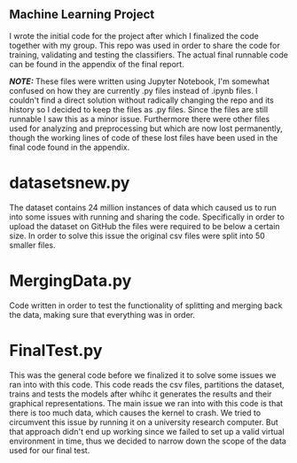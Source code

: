 ## Machine Learning Project
I wrote the initial code for the project after which I finalized the code together with my group. This repo was used in order to share the code for training, validating and testing the classifiers. The actual final runnable code can be found in the appendix of the final report.

**_NOTE:_** These files were written using Jupyter Notebook, I'm somewhat confused on how they are currently .py files instead of .ipynb files. I couldn't find a direct solution without radically changing the repo and its history so I decided to keep the files as .py files. Since the files are still runnable I saw this as a minor issue. Furthermore there were other files used for analyzing and preprocessing but which are now lost permanently, though the working lines of code of these lost files have been used in the final code found in the appendix.

# datasetsnew.py
The dataset contains 24 million instances of data which caused us to run into some issues with running and sharing the code. Specifically in order to upload the dataset on GitHub the files were required to be below a certain size. In order to solve this issue the original csv files were split into 50 smaller files.

# MergingData.py
Code written in order to test the functionality of splitting and merging back the data, making sure that everything was in order.

# FinalTest.py
This was the general code before we finalized it to solve some issues we ran into with this code. This code reads the csv files, partitions the dataset, trains and tests the models after whihc it generates the results and their graphical representations. The main issue we ran into with this code is that there is too much data, which causes the kernel to crash. We tried to circumvent this issue by running it on a university research computer. But that approach didn't end up working since we failed to set up a valid virtual environment in time, thus we decided to narrow down the scope of the data used for our final test.

